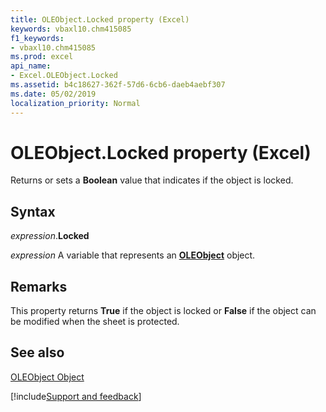 ```yaml
---
title: OLEObject.Locked property (Excel)
keywords: vbaxl10.chm415085
f1_keywords:
- vbaxl10.chm415085
ms.prod: excel
api_name:
- Excel.OLEObject.Locked
ms.assetid: b4c18627-362f-57d6-6cb6-daeb4aebf307
ms.date: 05/02/2019
localization_priority: Normal
---
```



# OLEObject.Locked property (Excel)

Returns or sets a  **Boolean** value that indicates if the object is locked.


## Syntax

_expression_.**Locked**

_expression_ A variable that represents an **[OLEObject](Excel.OLEObject.md)** object.


## Remarks

This property returns  **True** if the object is locked or **False** if the object can be modified when the sheet is protected.


## See also


[OLEObject Object](Excel.OLEObject.md)

[!include[Support and feedback](~/includes/feedback-boilerplate.md)]